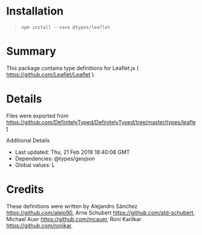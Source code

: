 # Installation
> `npm install --save @types/leaflet`

# Summary
This package contains type definitions for Leaflet.js ( https://github.com/Leaflet/Leaflet ).

# Details
Files were exported from https://github.com/DefinitelyTyped/DefinitelyTyped/tree/master/types/leaflet

Additional Details
 * Last updated: Thu, 21 Feb 2019 18:40:08 GMT
 * Dependencies: @types/geojson
 * Global values: L

# Credits
These definitions were written by Alejandro Sánchez <https://github.com/alejo90>, Arne Schubert <https://github.com/atd-schubert>, Michael Auer <https://github.com/mcauer>, Roni Karilkar <https://github.com/ronikar>.
